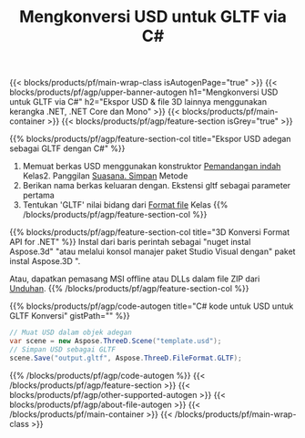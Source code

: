 ﻿---
title: Mengkonversi USD untuk GLTF via C# 
description: Mengkonversi USD & file 3D lainnya menggunakan .NET API
url: /id/net/conversion/usd-to-gltf/
family: 3d
platformtag: net
feature: conversion
informat: USD
outformat: GLTF
otherformats: DRC GLTF FBX 3DS DAE RVM PDF JT 
---
{{< blocks/products/pf/main-wrap-class isAutogenPage="true" >}}
{{< blocks/products/pf/agp/upper-banner-autogen h1="Mengkonversi USD untuk GLTF via C#" h2="Ekspor USD & file 3D lainnya menggunakan kerangka .NET, .NET Core dan Mono" >}}
{{< blocks/products/pf/main-container >}}
{{< blocks/products/pf/agp/feature-section isGrey="true" >}}

{{% blocks/products/pf/agp/feature-section-col title="Ekspor USD adegan sebagai GLTF dengan C#" %}}
1. Memuat berkas USD menggunakan konstruktor [Pemandangan indah](https://apireference.aspose.com/3d/net/aspose.threed/scene) Kelas2. Panggilan [Suasana. Simpan](https://apireference.aspose.com/3d/net/aspose.threed/scene/methods/save/index) Metode
3. Berikan nama berkas keluaran dengan. Ekstensi gltf sebagai parameter pertama
4. Tentukan 'GLTF' nilai bidang dari [Format file](https://apireference.aspose.com/3d/net/aspose.threed/fileformat/fields/index) Kelas
{{% /blocks/products/pf/agp/feature-section-col %}}

{{% blocks/products/pf/agp/feature-section-col title="3D Konversi Format API for .NET" %}}
Instal dari baris perintah sebagai "nuget instal Aspose.3d" "atau melalui konsol manajer paket Studio Visual dengan" paket instal Aspose.3D ".

Atau, dapatkan pemasang MSI offline atau DLLs dalam file ZIP dari [Unduhan](https://downloads.aspose.com/3d/net).
{{% /blocks/products/pf/agp/feature-section-col %}}

{{% blocks/products/pf/agp/code-autogen title="C# kode untuk USD untuk GLTF Konversi" gistPath="" %}}
```cs
// Muat USD dalam objek adegan 
var scene = new Aspose.ThreeD.Scene("template.usd");
// Simpan USD sebagai GLTF 
scene.Save("output.gltf", Aspose.ThreeD.FileFormat.GLTF);

```
{{% /blocks/products/pf/agp/code-autogen %}}
{{< /blocks/products/pf/agp/feature-section >}}
{{< blocks/products/pf/agp/other-supported-autogen >}}
{{< blocks/products/pf/agp/about-file-autogen >}}
{{< /blocks/products/pf/main-container >}}
{{< /blocks/products/pf/main-wrap-class >}}